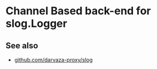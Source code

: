 # Channel Based back-end for slog.Logger

## See also

* [github.com/darvaza-proxy/slog](https://pkg.go.dev/github.com/darvaza-proxy/slog)
